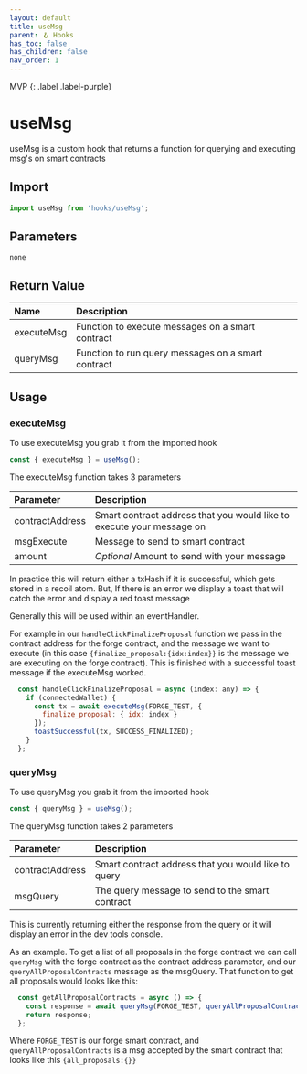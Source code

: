 ```yaml
---
layout: default
title: useMsg
parent: 🪝 Hooks
has_toc: false
has_children: false
nav_order: 1
---
```


MVP
{: .label .label-purple}
# useMsg

useMsg is a custom hook that returns a function for querying and executing msg's on smart contracts

## Import

```js
import useMsg from 'hooks/useMsg';
```

## Parameters

`none`

## Return Value

| Name        | Description                                         |
|:------------|:----------------------------------------------------|
| executeMsg  | Function to execute messages on a smart contract    |
| queryMsg    | Function to run query messages on a smart contract  |

## Usage

### executeMsg

To use executeMsg you grab it from the imported hook
```js
const { executeMsg } = useMsg();
```
The executeMsg function takes 3 parameters

| Parameter        | Description                                                              |
|:-----------------|:-------------------------------------------------------------------------|
| contractAddress  | Smart contract address that you would like to execute your message on    |
| msgExecute       | Message to send to smart contract                                        |
| amount           | *Optional* Amount to send with your message                              |

In practice this will return either a txHash if it is successful, which gets stored in a recoil atom. But, If there is an error we display a toast that will catch the error and display a red toast message

Generally this will be used within an eventHandler.

For example in our `handleClickFinalizeProposal` function we pass in the contract address for the forge contract, and the message we want to execute (in this case `{finalize_proposal:{idx:index}}` is the message we are executing on the forge contract). This is finished with a successful toast message if the executeMsg worked.
```js
  const handleClickFinalizeProposal = async (index: any) => {
    if (connectedWallet) {
      const tx = await executeMsg(FORGE_TEST, {
        finalize_proposal: { idx: index }
      });
      toastSuccessful(tx, SUCCESS_FINALIZED);
    }
  };
```

### queryMsg

To use queryMsg you grab it from the imported hook

```js
const { queryMsg } = useMsg();
```

The queryMsg function takes 2 parameters

| Parameter        | Description                                            |
|:-----------------|:-------------------------------------------------------|
| contractAddress  | Smart contract address that you would like to query    |
| msgQuery         | The query message to send to the smart contract        |

This is currently returning either the response from the query or it will display an error in the dev tools console.

As an example. To get a list of all proposals in the forge contract we can call `queryMsg` with the forge contract as the contract address parameter, and our `queryAllProposalContracts` message as the msgQuery. That function to get all proposals would looks like this: 

```js
  const getAllProposalContracts = async () => {
    const response = await queryMsg(FORGE_TEST, queryAllProposalContracts());
    return response;
  };
```

Where `FORGE_TEST` is our forge smart contract, and `queryAllProposalContracts` is a msg accepted by the smart contract that looks like this `{all_proposals:{}}`